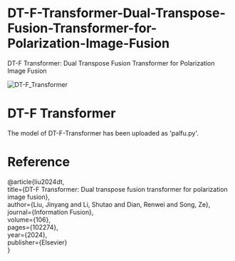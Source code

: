 # DT-F-Transformer-Dual-Transpose-Fusion-Transformer-for-Polarization-Image-Fusion
DT-F Transformer: Dual Transpose Fusion Transformer for Polarization Image Fusion

![DT-F_Transformer](https://github.com/user-attachments/assets/1ba0dcd7-9953-4846-a49d-93529ad3b360)

# DT-F Transformer
The model of DT-F-Transformer has been uploaded as 'palfu.py'.

# Reference
@article{liu2024dt,  
  title={DT-F Transformer: Dual transpose fusion transformer for polarization image fusion},  
  author={Liu, Jinyang and Li, Shutao and Dian, Renwei and Song, Ze},  
  journal={Information Fusion},  
  volume={106},  
  pages={102274},  
  year={2024},  
  publisher={Elsevier}  
}
